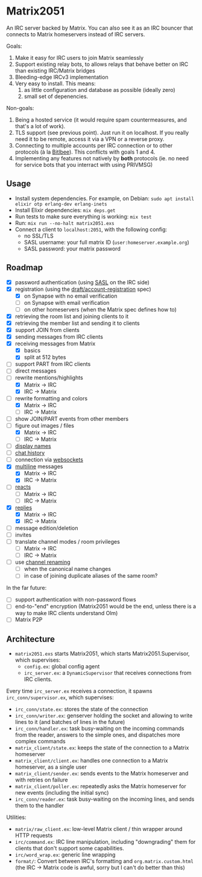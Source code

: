 # Matrix2051

An IRC server backed by Matrix. You can also see it as an IRC bouncer that
connects to Matrix homeservers instead of IRC servers.

Goals:

1. Make it easy for IRC users to join Matrix seamlessly
2. Support existing relay bots, to allows relays that behave better on IRC than
   existing IRC/Matrix bridges
3. Bleeding-edge IRCv3 implementation
4. Very easy to install. This means:
   1. as little configuration and database as possible (ideally zero)
   2. small set of depenencies.

Non-goals:

1. Being a hosted service (it would require spam countermeasures, and that's a lot of work).
2. TLS support (see previous point). Just run it on localhost. If you really need it to be remote, access it via a VPN or a reverse proxy.
3. Connecting to multiple accounts per IRC connection or to other protocols (à la [Bitlbee](https://www.bitlbee.org/)). This conflicts with goals 1 and 4.
4. Implementing any features not natively by **both** protocols (ie. no need for service bots that you interract with using PRIVMSG)

## Usage

* Install system dependencies. For example, on Debian: `sudo apt install elixir otp erlang-dev erlang-inets`
* Install Elixir dependencies: `mix deps.get`
* Run tests to make sure everything is working: `mix test`
* Run: `mix run --no-halt matrix2051.exs`
* Connect a client to `localhost:2051`, with the following config:
  * no SSL/TLS
  * SASL username: your full matrix ID (`user:homeserver.example.org`)
  * SASL password: your matrix password

## Roadmap

* [x] password authentication (using [SASL](https://ircv3.net/specs/extensions/sasl-3.1) on the IRC side)
* [x] registration (using the [draft/account-registration](https://github.com/ircv3/ircv3-specifications/pull/435) spec)
  * [x] on Synapse with no email verification
  * [ ] on Synapse with email verification
  * [ ] on other homeservers (when the Matrix spec defines how to)
* [x] retrieving the room list and joining clients to it
* [x] retrieving the member list and sending it to clients
* [x] support JOIN from clients
* [x] sending messages from IRC clients
* [x] receiving messages from Matrix
  * [x] basics
  * [x] split at 512 bytes
* [ ] support PART from IRC clients
* [ ] direct messages
* [ ] rewrite mentions/highlights
  * [x] Matrix -> IRC
  * [x] IRC -> Matrix
* [ ] rewrite formatting and colors
  * [x] Matrix -> IRC
  * [ ] IRC -> Matrix
* [ ] show JOIN/PART events from other members
* [ ] figure out images / files
  * [x] Matrix -> IRC
  * [ ] IRC -> Matrix
* [ ] [display names](https://github.com/ircv3/ircv3-specifications/pull/452)
* [ ] [chat history](https://ircv3.net/specs/extensions/chathistory)
* [ ] connection via [websockets](https://github.com/ircv3/ircv3-specifications/pull/342)
* [x] [multiline](https://ircv3.net/specs/extensions/multiline) messages
  * [x] Matrix -> IRC
  * [x] IRC -> Matrix
* [ ] [reacts](https://ircv3.net/specs/client-tags/reply)
  * [ ] Matrix -> IRC
  * [ ] IRC -> Matrix
* [x] [replies](https://ircv3.net/specs/client-tags/reply)
  * [x] Matrix -> IRC
  * [x] IRC -> Matrix
* [ ] message edition/deletion
* [ ] invites
* [ ] translate channel modes / room privileges
  * [ ] Matrix -> IRC
  * [ ] IRC -> Matrix
* [ ] use [channel renaming](https://ircv3.net/specs/extensions/channel-rename)
  * [ ] when the canonical name changes
  * [ ] in case of joining duplicate aliases of the same room?

In the far future:

* [ ] support authentication with non-password flows
* [ ] end-to-"end" encryption (Matrix2051 would be the end, unless there is a way
  to make IRC clients understand Olm)
* [ ] Matrix P2P

## Architecture

* `matrix2051.exs` starts Matrix2051, which starts Matrix2051.Supervisor, which
  supervises:
  * `config.ex`: global config agent
  * `irc_server.ex`: a `DynamicSupervisor` that receives connections from IRC clients.

Every time `irc_server.ex` receives a connection, it spawns `irc_conn/supervisor.ex`,
which supervises:

* `irc_conn/state.ex`: stores the state of the connection
* `irc_conn/writer.ex`: genserver holding the socket and allowing
  to write lines to it (and batches of lines in the future)
* `irc_conn/handler.ex`: task busy-waiting on the incoming commands
  from the reader, answers to the simple ones, and dispatches more complex
  commands
* `matrix_client/state.ex`: keeps the state of the connection to a Matrix homeserver
* `matrix_client/client.ex`: handles one connection to a Matrix homeserver, as a single user
* `matrix_client/sender.ex`: sends events to the Matrix homeserver and with retries on failure
* `matrix_client/poller.ex`: repeatedly asks the Matrix homeserver for new events (including the initial sync)
* `irc_conn/reader.ex`: task busy-waiting on the incoming lines,
  and sends them to the handler

Utilities:

* `matrix/raw_client.ex`: low-level Matrix client / thin wrapper around HTTP requests
* `irc/command.ex`: IRC line manipulation, including "downgrading" them for clients
  that don't support some capabilities.
* `irc/word_wrap.ex`: generic line wrapping
* `format/`: Convert between IRC's formatting and `org.matrix.custom.html`
  (the IRC -> Matrix code is awful, sorry but I can't do better than this)
